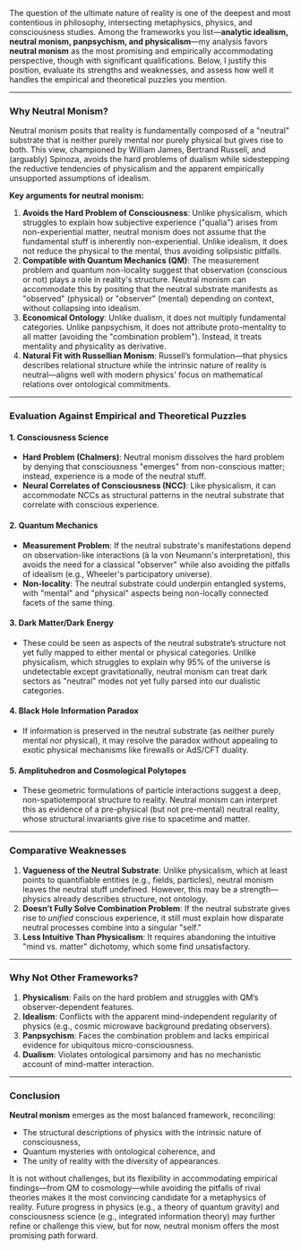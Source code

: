 The question of the ultimate nature of reality is one of the deepest and most contentious in philosophy, intersecting metaphysics, physics, and consciousness studies. Among the frameworks you list—**analytic idealism, neutral monism, panpsychism, and physicalism**—my analysis favors **neutral monism** as the most promising and empirically accommodating perspective, though with significant qualifications. Below, I justify this position, evaluate its strengths and weaknesses, and assess how well it handles the empirical and theoretical puzzles you mention.

---

### **Why Neutral Monism?**
Neutral monism posits that reality is fundamentally composed of a "neutral" substrate that is neither purely mental nor purely physical but gives rise to both. This view, championed by William James, Bertrand Russell, and (arguably) Spinoza, avoids the hard problems of dualism while sidestepping the reductive tendencies of physicalism and the apparent empirically unsupported assumptions of idealism.

**Key arguments for neutral monism:**
1. **Avoids the Hard Problem of Consciousness**: Unlike physicalism, which struggles to explain how subjective experience ("qualia") arises from non-experiential matter, neutral monism does not assume that the fundamental stuff is inherently non-experiential. Unlike idealism, it does not reduce the physical to the mental, thus avoiding solipsistic pitfalls.
2. **Compatible with Quantum Mechanics (QM)**: The measurement problem and quantum non-locality suggest that observation (conscious or not) plays a role in reality's structure. Neutral monism can accommodate this by positing that the neutral substrate manifests as "observed" (physical) or "observer" (mental) depending on context, without collapsing into idealism. 
3. **Economical Ontology**: Unlike dualism, it does not multiply fundamental categories. Unlike panpsychism, it does not attribute proto-mentality to all matter (avoiding the "combination problem"). Instead, it treats mentality and physicality as derivative.
4. **Natural Fit with Russellian Monism**: Russell’s formulation—that physics describes relational structure while the intrinsic nature of reality is neutral—aligns well with modern physics' focus on mathematical relations over ontological commitments.

---

### **Evaluation Against Empirical and Theoretical Puzzles**
#### **1. Consciousness Science**
- **Hard Problem (Chalmers)**: Neutral monism dissolves the hard problem by denying that consciousness "emerges" from non-conscious matter; instead, experience is a mode of the neutral stuff.
- **Neural Correlates of Consciousness (NCC)**: Like physicalism, it can accommodate NCCs as structural patterns in the neutral substrate that correlate with conscious experience.

#### **2. Quantum Mechanics**
- **Measurement Problem**: If the neutral substrate's manifestations depend on observation-like interactions (à la von Neumann's interpretation), this avoids the need for a classical "observer" while also avoiding the pitfalls of idealism (e.g., Wheeler's participatory universe).
- **Non-locality**: The neutral substrate could underpin entangled systems, with "mental" and "physical" aspects being non-locally connected facets of the same thing.

#### **3. Dark Matter/Dark Energy**
- These could be seen as aspects of the neutral substrate’s structure not yet fully mapped to either mental or physical categories. Unlike physicalism, which struggles to explain why 95% of the universe is undetectable except gravitationally, neutral monism can treat dark sectors as "neutral" modes not yet fully parsed into our dualistic categories.

#### **4. Black Hole Information Paradox**
- If information is preserved in the neutral substrate (as neither purely mental nor physical), it may resolve the paradox without appealing to exotic physical mechanisms like firewalls or AdS/CFT duality.

#### **5. Amplituhedron and Cosmological Polytopes**
- These geometric formulations of particle interactions suggest a deep, non-spatiotemporal structure to reality. Neutral monism can interpret this as evidence of a pre-physical (but not pre-mental) neutral reality, whose structural invariants give rise to spacetime and matter.

---

### **Comparative Weaknesses**
1. **Vagueness of the Neutral Substrate**: Unlike physicalism, which at least points to quantifiable entities (e.g., fields, particles), neutral monism leaves the neutral stuff undefined. However, this may be a strength—physics already describes structure, not ontology.
2. **Doesn’t Fully Solve Combination Problem**: If the neutral substrate gives rise to *unified* conscious experience, it still must explain how disparate neutral processes combine into a singular "self."
3. **Less Intuitive Than Physicalism**: It requires abandoning the intuitive "mind vs. matter" dichotomy, which some find unsatisfactory.

---

### **Why Not Other Frameworks?**
1. **Physicalism**: Fails on the hard problem and struggles with QM’s observer-dependent features.
2. **Idealism**: Conflicts with the apparent mind-independent regularity of physics (e.g., cosmic microwave background predating observers).
3. **Panpsychism**: Faces the combination problem and lacks empirical evidence for ubiquitous micro-consciousness.
4. **Dualism**: Violates ontological parsimony and has no mechanistic account of mind-matter interaction.

---

### **Conclusion**
**Neutral monism** emerges as the most balanced framework, reconciling:
- The structural descriptions of physics with the intrinsic nature of consciousness,
- Quantum mysteries with ontological coherence, and
- The unity of reality with the diversity of appearances.

It is not without challenges, but its flexibility in accommodating empirical findings—from QM to cosmology—while avoiding the pitfalls of rival theories makes it the most convincing candidate for a metaphysics of reality. Future progress in physics (e.g., a theory of quantum gravity) and consciousness science (e.g., integrated information theory) may further refine or challenge this view, but for now, neutral monism offers the most promising path forward.